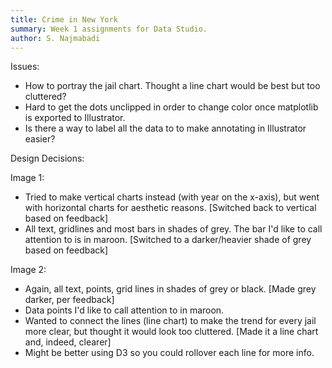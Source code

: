 ```yaml
---
title: Crime in New York
summary: Week 1 assignments for Data Studio.
author: S. Najmabadi
---
```


Issues:

- How to portray the jail chart. Thought a line chart would be best but too cluttered?
- Hard to get the dots unclipped in order to change color once matplotlib is exported to Illustrator.
- Is there a way to label all the data to to make annotating in Illustrator easier?

Design Decisions:

Image 1:

- Tried to make vertical charts instead (with year on the x-axis), but went with horizontal charts for aesthetic reasons. [Switched back to vertical based on feedback]
- All text, gridlines and most bars in shades of grey. The bar I'd like to call attention to is in maroon. [Switched to a darker/heavier shade of grey based on feedback]

Image 2:

- Again, all text, points, grid lines in shades of grey or black. [Made grey darker, per feedback]
- Data points I'd like to call attention to in maroon.
- Wanted to connect the lines (line chart) to make the trend for every jail more clear, but thought it would look too cluttered. [Made it a line chart and, indeed, clearer]
- Might be better using D3 so you could rollover each line for more info.

